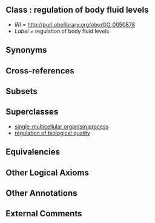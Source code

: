
## Class : regulation of body fluid levels

 * *IRI* = http://purl.obolibrary.org/obo/GO_0050878
 * *Label* = regulation of body fluid levels

## Synonyms


## Cross-references


## Subsets


## Superclasses

 * [single-multicellular organism process](../../GO/07/GO_0044707.md)
 * [regulation of biological quality](../../GO/08/GO_0065008.md)

## Equivalencies


## Other Logical Axioms


## Other Annotations


## External Comments

